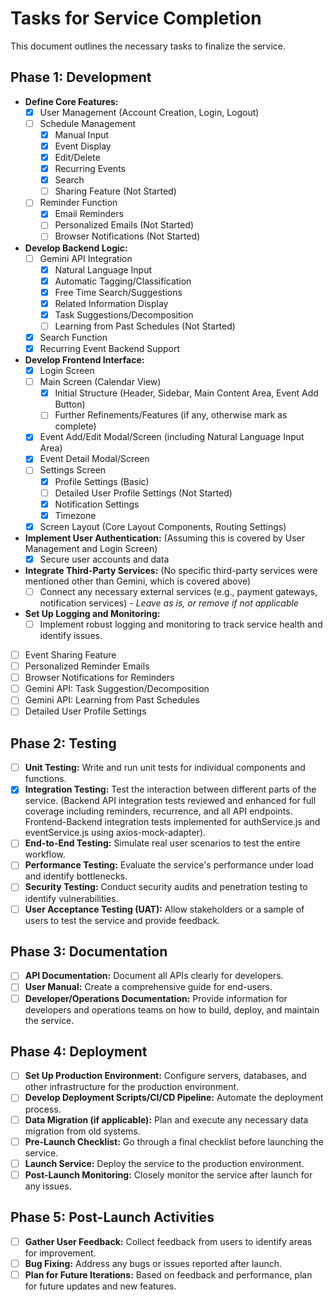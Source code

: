 # Tasks for Service Completion

This document outlines the necessary tasks to finalize the service.

## Phase 1: Development

- **Define Core Features:**
    - [x] User Management (Account Creation, Login, Logout)
    - [ ] Schedule Management
        - [x] Manual Input
        - [x] Event Display
        - [x] Edit/Delete
        - [x] Recurring Events
        - [x] Search
        - [ ] Sharing Feature (Not Started)
    - [ ] Reminder Function
        - [x] Email Reminders
        - [ ] Personalized Emails (Not Started)
        - [ ] Browser Notifications (Not Started)

- **Develop Backend Logic:**
    - [ ] Gemini API Integration
        - [x] Natural Language Input
        - [x] Automatic Tagging/Classification
        - [x] Free Time Search/Suggestions
        - [x] Related Information Display
        - [x] Task Suggestions/Decomposition
        - [ ] Learning from Past Schedules (Not Started)
    - [x] Search Function
    - [x] Recurring Event Backend Support

- **Develop Frontend Interface:**
    - [x] Login Screen
    - [ ] Main Screen (Calendar View)
        - [x] Initial Structure (Header, Sidebar, Main Content Area, Event Add Button)
        - [ ] Further Refinements/Features (if any, otherwise mark as complete)
    - [x] Event Add/Edit Modal/Screen (including Natural Language Input Area)
    - [x] Event Detail Modal/Screen
    - [ ] Settings Screen
        - [x] Profile Settings (Basic)
        - [ ] Detailed User Profile Settings (Not Started)
        - [x] Notification Settings
        - [x] Timezone
    - [x] Screen Layout (Core Layout Components, Routing Settings)

- **Implement User Authentication:** (Assuming this is covered by User Management and Login Screen)
    - [x] Secure user accounts and data

- **Integrate Third-Party Services:** (No specific third-party services were mentioned other than Gemini, which is covered above)
    - [ ] Connect any necessary external services (e.g., payment gateways, notification services) - *Leave as is, or remove if not applicable*

- **Set Up Logging and Monitoring:**
    - [ ] Implement robust logging and monitoring to track service health and identify issues.
- [ ] Event Sharing Feature
- [ ] Personalized Reminder Emails
- [ ] Browser Notifications for Reminders
- [ ] Gemini API: Task Suggestion/Decomposition
- [ ] Gemini API: Learning from Past Schedules
- [ ] Detailed User Profile Settings

## Phase 2: Testing

- [ ] **Unit Testing:** Write and run unit tests for individual components and functions.
- [x] **Integration Testing:** Test the interaction between different parts of the service. (Backend API integration tests reviewed and enhanced for full coverage including reminders, recurrence, and all API endpoints. Frontend-Backend integration tests implemented for authService.js and eventService.js using axios-mock-adapter).
- [ ] **End-to-End Testing:** Simulate real user scenarios to test the entire workflow.
- [ ] **Performance Testing:** Evaluate the service's performance under load and identify bottlenecks.
- [ ] **Security Testing:** Conduct security audits and penetration testing to identify vulnerabilities.
- [ ] **User Acceptance Testing (UAT):** Allow stakeholders or a sample of users to test the service and provide feedback.

## Phase 3: Documentation

- [ ] **API Documentation:** Document all APIs clearly for developers.
- [ ] **User Manual:** Create a comprehensive guide for end-users.
- [ ] **Developer/Operations Documentation:** Provide information for developers and operations teams on how to build, deploy, and maintain the service.

## Phase 4: Deployment

- [ ] **Set Up Production Environment:** Configure servers, databases, and other infrastructure for the production environment.
- [ ] **Develop Deployment Scripts/CI/CD Pipeline:** Automate the deployment process.
- [ ] **Data Migration (if applicable):** Plan and execute any necessary data migration from old systems.
- [ ] **Pre-Launch Checklist:** Go through a final checklist before launching the service.
- [ ] **Launch Service:** Deploy the service to the production environment.
- [ ] **Post-Launch Monitoring:** Closely monitor the service after launch for any issues.

## Phase 5: Post-Launch Activities

- [ ] **Gather User Feedback:** Collect feedback from users to identify areas for improvement.
- [ ] **Bug Fixing:** Address any bugs or issues reported after launch.
- [ ] **Plan for Future Iterations:** Based on feedback and performance, plan for future updates and new features.

